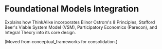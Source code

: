 # Foundational Models Integration

Explains how ThinkAlike incorporates Elinor Ostrom's 8 Principles, Stafford Beer's Viable System Model (VSM), Participatory Economics (Parecon), and Integral Theory into its core design.

(Moved from conceptual_frameworks for consolidation.)
